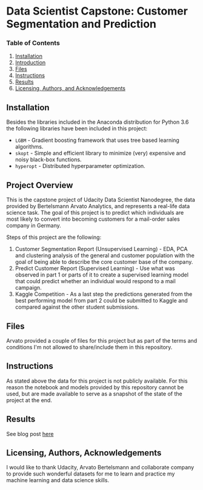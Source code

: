 # Data Scientist Capstone: Customer Segmentation and Prediction

### Table of Contents

1. [Installation](#installation)
2. [Introduction](#introduction)
4. [Files](#files)
5. [Instructions](#instructions)
6. [Results](#results)
7. [Licensing, Authors, and Acknowledgements](#licensing)

## Installation <a name="installation"></a>
Besides the libraries included in the Anaconda distribution for Python 3.6 the following libraries have been included in this project:
* `LGBM` -  Gradient boosting framework that uses tree based learning algorithms.
* `skopt` - Simple and efficient library to minimize (very) expensive and noisy black-box functions.
* `hyperopt` - Distributed hyperparameter optimization.

## Project Overview <a name="introduction"></a>

This is the capstone project of Udacity Data Scientist Nanodegree, the data provided by Bertelsmann Arvato Analytics, and represents a real-life data science task.
The goal of this project is to predict which individuals are most likely to convert into becoming customers for a mail-order sales company in Germany.

Steps of this project are the following:
1. Customer Segmentation Report (Unsupervised Learning) - EDA, PCA and clustering analysis of the general and customer population with the goal of being able to describe the core customer base of the company.
2. Predict Customer Report (Supervised Learning) - Use what was observed in part 1 or parts of it to create a supervised learning model that could predict whether an individual would respond to a mail campaign.
3. Kaggle Competition - As a last step the predictions generated from the best performing model from part 2 could be submitted to Kaggle and compared against the other student submissions.

## Files <a name="files"></a>
Arvato provided a couple of files for this project but as part of the terms and conditions I'm not allowed to share/include them in this repository.

## Instructions <a name="instructions"></a>
As stated above the data for this project is not publicly available. For this reason the notebook and models provided by this repository cannot be used, but are made available to serve as a snapshot of the state of the project at the end.

## Results <a name="results"></a>
See blog post [here](https://) 

## Licensing, Authors, Acknowledgements<a name="licensing"></a>
I would like to thank Udacity, Arvato Bertelsmann and collaborate company to provide such wonderful datasets for me to learn and practice my machine
learning and data science skills.